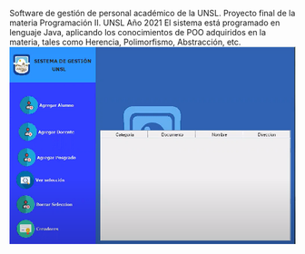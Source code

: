 Software de gestión de personal académico de la UNSL. Proyecto final de la materia Programación II.
UNSL
Año 2021
El sistema está programado en lenguaje Java, aplicando los conocimientos de POO adquiridos en la materia, tales como Herencia, Polimorfismo, Abstracción, etc.
![](https://github.com/gipage/prc-maq-prog2/blob/main/SIST.PNG)
